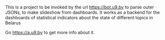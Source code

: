 This is a project to be invoked by the url https://bot.u9.by to parse outer JSONs, to make slideshow from dashboards. It works as a backend for the dashboards of statistical indicators about the state of different topics in Belarus

Go https://a.u9.by to get more info about it.